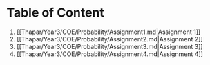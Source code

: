 # Table of Content
1. [[Thapar/Year3/COE/Probability/Assignment1.md|Assignment 1]]
2. [[Thapar/Year3/COE/Probability/Assignment2.md|Assignment 2]]
3. [[Thapar/Year3/COE/Probability/Assignment3.md|Assignment 3]]
4. [[Thapar/Year3/COE/Probability/Assignment4.md|Assignment 4]]
